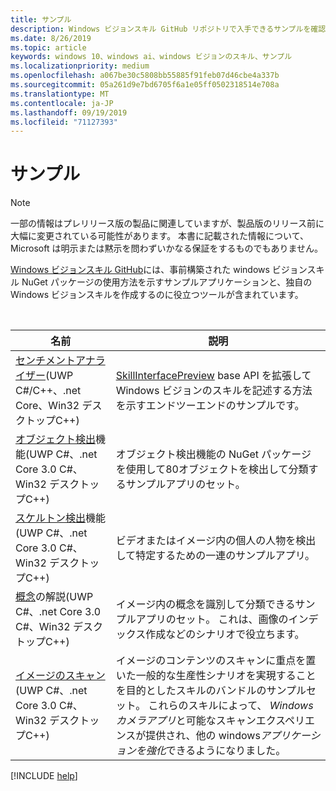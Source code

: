 ```yaml
---
title: サンプル
description: Windows ビジョンスキル GitHub リポジトリで入手できるサンプルを確認してください。
ms.date: 8/26/2019
ms.topic: article
keywords: windows 10、windows ai、windows ビジョンのスキル、サンプル
ms.localizationpriority: medium
ms.openlocfilehash: a067be30c5808bb55885f91feb07d46cbe4a337b
ms.sourcegitcommit: 05a261d9e7bd6705f6a1e05ff0502318514e708a
ms.translationtype: MT
ms.contentlocale: ja-JP
ms.lasthandoff: 09/19/2019
ms.locfileid: "71127393"
---
```

# <a name="samples"></a>サンプル

> [!NOTE]
> 一部の情報はプレリリース版の製品に関連していますが、製品版のリリース前に大幅に変更されている可能性があります。 本書に記載された情報について、Microsoft は明示または黙示を問わずいかなる保証をするものでもありません。

[Windows ビジョンスキル GitHub](https://github.com/Microsoft/WindowsVisionSkillsPreview/tree/master/samples)には、事前構築された windows ビジョンスキル NuGet パッケージの使用方法を示すサンプルアプリケーションと、独自の Windows ビジョンスキルを作成するのに役立つツールが含まれています。

<br/>

| 名前 | 説明 |
|------|-------------|
| [センチメントアナライザー](https://github.com/Microsoft/WindowsVisionSkillsPreview/tree/master/samples/SentimentAnalyzerCustomSkill)(UWP C#/C++、.net Core、Win32 デスクトップC++) | [SkillInterfacePreview](https://docs.microsoft.com/dotnet/api/microsoft.ai.skills.skillinterfacepreview) base API を拡張して Windows ビジョンのスキルを記述する方法を示すエンドツーエンドのサンプルです。 |
| [オブジェクト検出](https://github.com/microsoft/WindowsVisionSkillsPreview/tree/master/samples/ObjectDetector)機能(UWP C#、.net Core 3.0 C#、Win32 デスクトップC++) | オブジェクト検出機能の NuGet パッケージを使用して80オブジェクトを検出して分類するサンプルアプリのセット。 |
| [スケルトン検出](https://github.com/microsoft/WindowsVisionSkillsPreview/tree/master/samples/SkeletalDetector)機能(UWP C#、.net Core 3.0 C#、Win32 デスクトップC++) | ビデオまたはイメージ内の個人の人物を検出して特定するための一連のサンプルアプリ。 |
| [概念](https://github.com/microsoft/WindowsVisionSkillsPreview/tree/master/samples/ConceptTagger)の解説(UWP C#、.net Core 3.0 C#、Win32 デスクトップC++) | イメージ内の概念を識別して分類できるサンプルアプリのセット。 これは、画像のインデックス作成などのシナリオで役立ちます。 |
| [イメージのスキャン](https://github.com/microsoft/WindowsVisionSkillsPreview/tree/master/samples/ImageScanning)(UWP C#、.net Core 3.0 C#、Win32 デスクトップC++) | イメージのコンテンツのスキャンに重点を置いた一般的な生産性シナリオを実現することを目的としたスキルのバンドルのサンプルセット。 これらのスキルによって、 *Windows カメラアプリ*と可能なスキャンエクスペリエンスが提供され、他の windows*アプリケーションを強化*できるようになりました。 |

[!INCLUDE [help](../includes/get-help-vision.md)]
